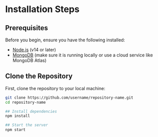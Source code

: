 # Installation Steps

## Prerequisites

Before you begin, ensure you have the following installed:

- [Node.js](https://nodejs.org/) (v14 or later)
- [MongoDB](https://www.mongodb.com/try/download/community) (make sure it is running locally or use a cloud service like MongoDB Atlas)

## Clone the Repository

First, clone the repository to your local machine:

```bash
git clone https://github.com/username/repository-name.git
cd repository-name

## Install dependencies
npm install

## Start the server
npm start

